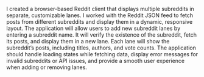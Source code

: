 I created a browser-based Reddit client that displays multiple subreddits in separate, customizable lanes.
I worked with the Reddit JSON feed to fetch posts from different subreddits and display them in a dynamic, responsive layout.
The application will allow users to add new subreddit lanes by entering a subreddit name.
It will verify the existence of the subreddit, fetch its posts, and display them in a new lane. 
Each lane will show the subreddit’s posts, including titles, authors, and vote counts.
The application should handle loading states while fetching data, display error messages for invalid subreddits or API issues, 
and provide a smooth user experience when adding or removing lanes.
